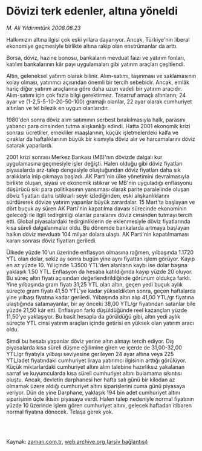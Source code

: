 # Dövizi terk edenler, altına yöneldi

*M. Ali Yıldırımtürk 2008.08.23*

<td class="columnist-detail">
<p>Halkımızın altına ilgisi çok eski yıllara dayanıyor. Ancak, Türkiye'nin liberal ekonomiye geçmesiyle birlikte altına rakip olan enstrümanlar da arttı.</p>
<p>
<div id="haberMetinDiv">
<p>Borsa, döviz, hazine bonosu, bankaların mevduat faizi ve yatırım fonları, katılım bankalarının kâr payı uygulamaları gibi yatırım araçları çeşitlendi.
<p> Altın, geleneksel yatırım olarak bilinir. Alım-satımı, taşınması ve saklamasının kolay olması, yatırımcı açısından önemli bir tercih sebebidir. Ancak, emlâk hariç diğer yatırım araçlarına göre daha uzun vadeli bir yatırım aracıdır. Alım-satımı için çok fazla bilgi gerektirmez. Tasarruf amaçlı altınların; 24 ayar ve (1-2,5-5-10-20-50-100) gramajlı olanlar, 22 ayar olarak cumhuriyet altınları ve tel bilezik en uygun olanlarıdır.
<p> 1980'den sonra döviz alım satımının serbest bırakılmasıyla halk, parasını yabancı para cinsinden tutma alışkanlığı edindi. Hatta 2001 ekonomik krizi sonrası ücretliler, emekliler maaşlarının, küçük işletmelerdeki kalfa ve çıraklar da haftalıklarının büyük bir kısmıyla döviz alır ve harcamalarını döviz satarak yaparlardı. 
<p> 2001 krizi sonrası Merkez Bankası (MB)'nın dövizde dalgalı kur uygulamasına geçmesiyle işler değişti. Halen olduğu gibi döviz fiyatları piyasalarda arz-talep dengesiyle oluştuğundan döviz fiyatları daha sık aralıklarla inip çıkmaya başladı. AK Parti'nin ülke yönetimini devralmasıyla birlikte oluşan, siyasi ve ekonomik istikrar ve MB'nin uyguladığı enflasyonu düşürücü sıkı para politikasının yansıması olarak parite paralelinde oluşan döviz fiyatları daha istikrarlı seyir izlediğinden, eski alışkanlıklarını sürdürerek dövize yatırım yapanlar büyük zarardalar. 15 Mart'ta başlayan ve dört buçuk ay süren AK Parti'nin kapatılma davası sürecinde ekonominin geleceği ile ilgili tedirginliği olanlar paralarını döviz cinsinden tutmayı tercih etti. Global piyasalardaki tedirginliklerin de eklenmesiyle döviz fiyatlarında kısa süreli dalgalanmalar oldu. Bu dönemde bankalarda artmaya başlayan halkın döviz mevduatı 104 milyar dolara ulaştı. AK Parti'nin kapatılmaması kararı sonrası döviz fiyatları geriledi.
<p> Ülkede yüzde 10'un üzerinde enflasyon olmasına rağmen, yılbaşında 1.1720 YTL olan dolar, sekiz ay sonra bugün yine aynı fiyattan işlem görüyor. Kayıp en az yüzde 10. Yıl içinde 1.3500 YTL'den alanların kaybı ise dolar başına yaklaşık 1.50 YTL. Enflasyon da hesaba katıldığında kayıp yüzde 20 oluyor. Bu süreç altın fiyatı açısından değerlendirildiğinde görünüm oldukça farklı. Yine yılbaşında gram fiyatı 31,25 YTL olan altın, geçen yedi buçuk aylık süreçte gram fiyatı 41,50 YTL'ye kadar yükseldikten sonra, geçen haftalarda yine yılbaşı fiyatına kadar geriledi. Yılbaşında altın alıp 41,00 YTL/gr fiyatına ulaştığında satamayanlar, bir ay önceki 38,00 YTL/gr fiyatından satanlar bile yüzde 21,50 kâr etti. Enflasyon farkı düşüldüğünde reel kazançları yüzde 11,50'ye yaklaşıyor. Bu basit hesapla da görüldüğü gibi, altın yedi aylık süreçte YTL cinsi yatırım araçları içinde getirisi en yüksek olan yatırım aracı oldu. 
<p> Şimdi bu hesabı yapanlar döviz yerine altın almayı tercih ediyor. Dış piyasalarda kısa süreli düşme eğilimine giren ve içerde de 31,00-32,00 YTL/gr fiyatıyla yılbaşı seviyesine gerileyen 24 ayar altına veya 225 YTL/adet fiyatındaki cumhuriyet liraya yatırımcı ilgisinin arttığı görülüyor. Küçük miktarlardaki cumhuriyet altını alım talebine hazırlıksız yakalanan sarraf ve kuyumcularda kısa süreli cumhuriyet altını bulamama sıkıntısı oluştu. Ancak, devletin darphanesi her hafta salı günü bir kilodan az olmamak üzere aldığı cumhuriyet altını siparişlerini cuma günü piyasaya veriyor. Dün de yine Darphane, yaklaşık 194 bin adet cumhuriyet altını siparişinin üçte ikisini piyasaya verdi. Halen talep nedeniyle normal fiyatının yüzde 10 üzerinde işlem gören cumhuriyet altını, gelecek haftadan itibaren normal fiyatına dönecek. Telaşa gerek yok.</p></p></p></p></p></p></div>
</p>


<p><br>
		 </br></p></td>

Kaynak: [zaman.com.tr](http://zaman.com.tr/yazar.do?yazino=729025), [web.archive.org (arşiv bağlantısı)](http://web.archive.org/web/20120307001423/http://www.zaman.com.tr:80/yazar.do?yazino=729025)
